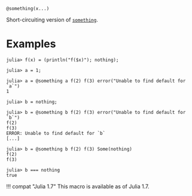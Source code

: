 ```
@something(x...)
```

Short-circuiting version of [`something`](@ref).

# Examples

```jldoctest
julia> f(x) = (println("f($x)"); nothing);

julia> a = 1;

julia> a = @something a f(2) f(3) error("Unable to find default for `a`")
1

julia> b = nothing;

julia> b = @something b f(2) f(3) error("Unable to find default for `b`")
f(2)
f(3)
ERROR: Unable to find default for `b`
[...]

julia> b = @something b f(2) f(3) Some(nothing)
f(2)
f(3)

julia> b === nothing
true
```

!!! compat "Julia 1.7"
    This macro is available as of Julia 1.7.

